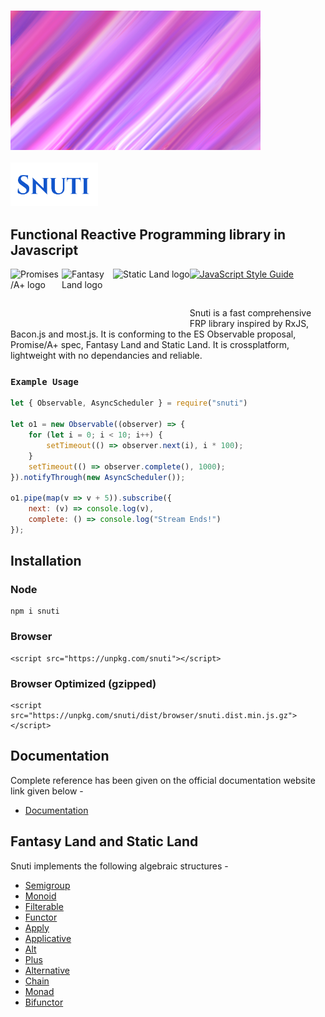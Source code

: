 <!-- ### <img src="./Snuti.png" /> -->
### <img src="./snutiexpression.png" />
<img src="./snuti2.svg" height="70em" width="140em"/>


## Functional Reactive Programming library in Javascript

<a href="https://promisesaplus.com/">
    <img src="https://promisesaplus.com/assets/logo-small.png" width="82" height="82" alt="Promises/A+ logo"
         title="Promises/A+ 1.0 compliant" align="left" />
</a>
<a href="https://github.com/fantasyland/fantasy-land"><img width="82" height="82" alt="Fantasy Land logo" src="https://raw.github.com/puffnfresh/fantasy-land/master/logo.png" align="left"></a>
<a href="https://github.com/fantasyland/static-land"><img height="82" alt="Static Land logo" src="https://raw.githubusercontent.com/fantasyland/static-land/master/logo/logo.png" align="left"></a>

[![JavaScript Style Guide](https://cdn.rawgit.com/standard/standard/master/badge.svg)](https://github.com/standard/standard)

<br>

Snuti is a fast comprehensive FRP library inspired by RxJS, Bacon.js and most.js. It is conforming to the ES Observable proposal, Promise/A+ spec, Fantasy Land and Static Land. It is crossplatform, lightweight with no dependancies and reliable.

### `Example Usage`

```javascript
let { Observable, AsyncScheduler } = require("snuti")

let o1 = new Observable((observer) => {
    for (let i = 0; i < 10; i++) {
        setTimeout(() => observer.next(i), i * 100);
    }
    setTimeout(() => observer.complete(), 1000);
}).notifyThrough(new AsyncScheduler());

o1.pipe(map(v => v + 5)).subscribe({
    next: (v) => console.log(v),
    complete: () => console.log("Stream Ends!")
});
```

## Installation

### Node
```
npm i snuti
```
### Browser
```
<script src="https://unpkg.com/snuti"></script>
```
### Browser Optimized (gzipped)
```
<script src="https://unpkg.com/snuti/dist/browser/snuti.dist.min.js.gz"></script>
```

## Documentation
Complete reference has been given on the official documentation website link given below - <br>
* [Documentation](https://snuti.archan.io)

## Fantasy Land and Static Land

Snuti implements the following algebraic structures -
* [Semigroup](https://github.com/fantasyland/fantasy-land#semigroup)
* [Monoid](https://github.com/fantasyland/fantasy-land#monoid)
* [Filterable](https://github.com/fantasyland/fantasy-land#filterable)
* [Functor](https://github.com/fantasyland/fantasy-land#functor)
* [Apply](https://github.com/fantasyland/fantasy-land#apply)
* [Applicative](https://github.com/fantasyland/fantasy-land#applicative)
* [Alt](https://github.com/fantasyland/fantasy-land#alt)
* [Plus](https://github.com/fantasyland/fantasy-land#plus)
* [Alternative](https://github.com/fantasyland/fantasy-land#alternative)
* [Chain](https://github.com/fantasyland/fantasy-land#chain)
* [Monad](https://github.com/fantasyland/fantasy-land#monad)
* [Bifunctor](https://github.com/fantasyland/fantasy-land#bifunctor)
